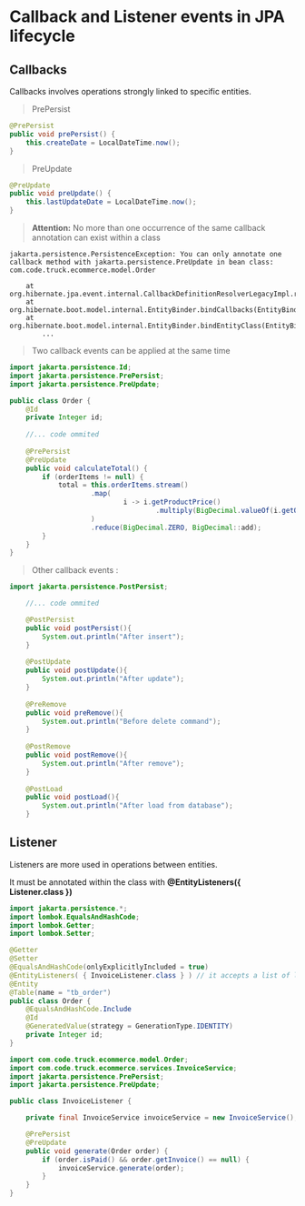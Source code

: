 # Callback and Listener events in JPA lifecycle

## Callbacks

Callbacks involves operations strongly linked to specific entities.

> PrePersist

```java
@PrePersist
public void prePersist() {
    this.createDate = LocalDateTime.now();
}
```

> PreUpdate

```java
@PreUpdate
public void preUpdate() {
    this.lastUpdateDate = LocalDateTime.now();
}
```
> **Attention:** No more than one occurrence of the same callback annotation can exist within a class

```shell
jakarta.persistence.PersistenceException: You can only annotate one callback method with jakarta.persistence.PreUpdate in bean class: com.code.truck.ecommerce.model.Order

	at org.hibernate.jpa.event.internal.CallbackDefinitionResolverLegacyImpl.resolveEntityCallbacks(CallbackDefinitionResolverLegacyImpl.java:85)
	at org.hibernate.boot.model.internal.EntityBinder.bindCallbacks(EntityBinder.java:1111)
	at org.hibernate.boot.model.internal.EntityBinder.bindEntityClass(EntityBinder.java:247)
        ...
```

> Two callback events can be applied at the same time

```java
import jakarta.persistence.Id;
import jakarta.persistence.PrePersist;
import jakarta.persistence.PreUpdate;

public class Order {
    @Id
    private Integer id;
    
    //... code ommited
    
    @PrePersist
    @PreUpdate
    public void calculateTotal() {
        if (orderItems != null) {
            total = this.orderItems.stream()
                    .map(
                            i -> i.getProductPrice()
                                    .multiply(BigDecimal.valueOf(i.getQuantity()))
                    )
                    .reduce(BigDecimal.ZERO, BigDecimal::add);
        }
    }
}
```

> Other callback events :

```java
import jakarta.persistence.PostPersist;

    //... code ommited

    @PostPersist
    public void postPersist(){
        System.out.println("After insert");
    }
    
    @PostUpdate
    public void postUpdate(){
        System.out.println("After update");
    }
    
    @PreRemove
    public void preRemove(){
        System.out.println("Before delete command");
    }
    
    @PostRemove
    public void postRemove(){
        System.out.println("After remove");
    }
    
    @PostLoad
    public void postLoad(){
        System.out.println("After load from database");
    }
```

## Listener

Listeners are more used in operations between entities.

It must be annotated within the class with **@EntityListeners({ Listener.class })**

```java
import jakarta.persistence.*;
import lombok.EqualsAndHashCode;
import lombok.Getter;
import lombok.Setter;

@Getter
@Setter
@EqualsAndHashCode(onlyExplicitlyIncluded = true)
@EntityListeners( { InvoiceListener.class } ) // it accepts a list of listeners
@Entity
@Table(name = "tb_order")
public class Order {
    @EqualsAndHashCode.Include
    @Id
    @GeneratedValue(strategy = GenerationType.IDENTITY)
    private Integer id;
}
```

```java
import com.code.truck.ecommerce.model.Order;
import com.code.truck.ecommerce.services.InvoiceService;
import jakarta.persistence.PrePersist;
import jakarta.persistence.PreUpdate;

public class InvoiceListener {

    private final InvoiceService invoiceService = new InvoiceService();

    @PrePersist
    @PreUpdate
    public void generate(Order order) {
        if (order.isPaid() && order.getInvoice() == null) {
            invoiceService.generate(order);
        }
    }
}
```